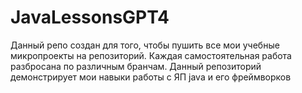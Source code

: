 # JavaLessonsGPT4

Данный репо создан для того, чтобы пушить все мои учебные микропроекты на репозиторий.
Каждая самостоятельная работа разбросана по различным бранчам.
Данный репозиторий демонстрирует мои навыки работы с ЯП java и его фреймворков
